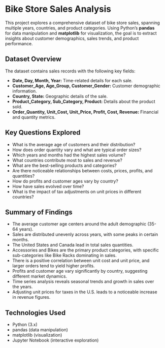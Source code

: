# Bike Store Sales Analysis

This project explores a comprehensive dataset of bike store sales, spanning multiple years, countries, and product categories. Using Python’s **pandas** for data manipulation and **matplotlib** for visualization, the goal is to extract insights about customer demographics, sales trends, and product performance.

## Dataset Overview

The dataset contains sales records with the following key fields:

* **Date, Day, Month, Year:** Time-related details for each sale.
* **Customer\_Age, Age\_Group, Customer\_Gender:** Customer demographic information.
* **Country, State:** Geographic details of the sale.
* **Product\_Category, Sub\_Category, Product:** Details about the product sold.
* **Order\_Quantity, Unit\_Cost, Unit\_Price, Profit, Cost, Revenue:** Financial and quantity metrics.

## Key Questions Explored

* What is the average age of customers and their distribution?
* How does order quantity vary and what are typical order sizes?
* Which years and months had the highest sales volume?
* What countries contribute most to sales and revenue?
* What are the best-selling products and categories?
* Are there noticeable relationships between costs, prices, profits, and quantities?
* How do profits and customer ages vary by country?
* How have sales evolved over time?
* What is the impact of tax adjustments on unit prices in different countries?

## Summary of Findings

* The average customer age centers around the adult demographic (35-64 years).
* Sales are distributed unevenly across years, with some peaks in certain months.
* The United States and Canada lead in total sales quantities.
* Accessories and Bikes are the primary product categories, with specific sub-categories like Bike Racks dominating in sales.
* There is a positive correlation between unit cost and unit price, and larger orders tend to yield higher profits.
* Profits and customer age vary significantly by country, suggesting different market dynamics.
* Time series analysis reveals seasonal trends and growth in sales over the years.
* Adjusting unit prices for taxes in the U.S. leads to a noticeable increase in revenue figures.

## Technologies Used

* Python (3.x)
* pandas (data manipulation)
* matplotlib (visualization)
* Jupyter Notebook (interactive exploration)

